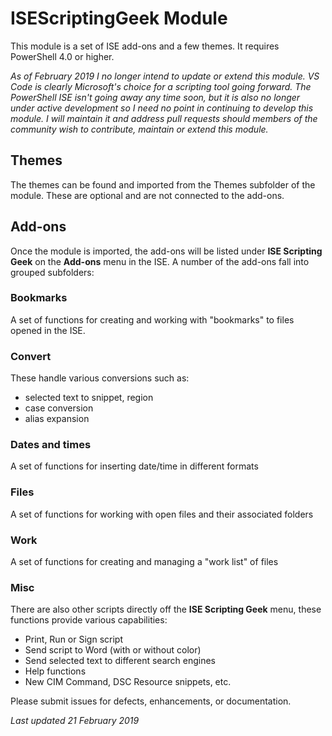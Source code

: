 # ISEScriptingGeek Module

This module is a set of ISE add-ons and a few themes. It requires PowerShell 4.0 or higher.

_As of February 2019 I no longer intend to update or extend this module. VS Code is clearly Microsoft's choice for a scripting tool going forward. The PowerShell ISE isn't going away any time soon, but it is also no longer under active development so I need no point in continuing to develop this module. I will maintain it and address pull requests should members of the community wish to contribute, maintain or extend this module._

## Themes

The themes can be found and imported from the Themes subfolder of the module.
These are optional and are not connected to the add-ons.

## Add-ons

Once the module is imported, the add-ons will be listed under **ISE Scripting Geek** on the **Add-ons** menu in the ISE.
A number of the add-ons fall into grouped subfolders:

### Bookmarks

A set of functions for creating and working with "bookmarks" to files opened in the ISE.

### Convert

These handle various conversions such as:

- selected text to snippet, region
- case conversion
- alias expansion

### Dates and times

A set of functions for inserting date/time in different formats

### Files

A set of functions for working with open files and their associated folders

### Work

A set of functions for creating and managing a "work list" of files

### Misc

There are also other scripts directly off the **ISE Scripting Geek** menu, these functions provide various capabilities:
- Print, Run or Sign script
- Send script to Word (with or without color)
- Send selected text to different search engines
- Help functions
- New CIM Command, DSC Resource snippets, etc.

Please submit issues for defects, enhancements, or documentation.

*Last updated 21 February 2019*